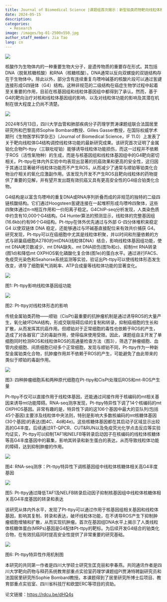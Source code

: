 ```yaml
---
title: Journal of Biomedical Science |课题组首次揭示：新型铂类药物靶向线粒体和细胞核G4结构诱导不依赖ROS的线粒体毒性机制
date: 2024-05-15
description: 
categories:
  - Research
image: /images/bg-01-2500x550.jpg
author_staff_member: Jia Tao
lang: cn
---
```

![](/images/240515-7.png)

核酸作为生物体内的一种重要生物大分子，是遗传物质的重要存在形式。其包括DNA（脱氧核糖核酸）和RNA（核糖核酸）。DNA通常以反向双螺旋的双链结构存在于生物体中。除此以外，部分含有连续重复鸟嘌呤碱基的核酸片段可以通过氢键连接形成G四链体（G4）结构。这种非规范的二级结构在癌症生物学过程中起着至关重要的作用，目前在核基因组和线粒体基因组中都得到了承认。然而，基于G4的靶向治疗对核和线粒体基因组的影响、以及对线粒体功能的影响及其潜在机制在很大程度上仍尚不清楚。

![](/images/240515-1.png)

2024年5月13日，四川大学血管和肺部疾病分子药理学贾涛课题组联合法国居里研究所和巴黎高师Sophie Bombard教授、Gilles Gasser教授，在国际权威学术期刊《生物医学科学杂志》（Journal of Biomedical Science，IF 11.0）上发表了关于靶向线粒体G4结构调控线粒体功能的最新研究成果。该研究首次证明了金属铂化合物Pt-ttpy（三联吡啶铂）能够诱导线粒体功能损伤，而这一过程并不依赖于ROS（活性氧物种）的生成，而是与核基因组和线粒体基因组中的G4靶向密切相关。Pt-ttpy在体内外实验中均表现出显著的抗癌效果和更高的安全性，这归因于其通过显著破坏线粒体功能而不产生ROS，从而减少了通常与顺铂等铂类化合物治疗相关的氧化应激副作用。该发现为开发不产生ROS且靶向线粒体的药物提供了重要的见解，并有望开发出既有效抗癌又具有更高安全性的G4结合铂类化合物。

G4结构是以富含鸟嘌呤的重复DNA或RNA序列折叠而成的非规范的独特的二级四链核酸结构。它们通过Hoogsteen氢键连接在一起堆积形成鸟嘌呤四聚体，这些四聚体通过π-π相互作用和一价阳离子稳定。G4ChIP-seq分析发现，人类染色质中约含有10,000个G4结构。G4 Hunter算法的预测显示，线粒体的完整基因组(16.6kb)约有96个G4结构。Pt-ttpy在体外优先通过与外部 G-四分体堆积来稳定 G4 以使双链体 DNA 稳定，还能够通过与环碱基直接配位来有效共价捕获 G4。研究发现，Pt-ttpy可以在癌细胞中尤其是线粒体积聚，并以时间和剂量依赖的方式与卵巢癌细胞A2780的mtDNA(线粒体DNA）结合，影响线粒体基因组功能，使mt DNA拷贝数减少、mt DNA缺失、mt DNA损伤(图1b和c)、抑制mt RNA转录(图1d)和降低mt OXPHOS氧化磷酸化复合体(图1e)的蛋白水平。通过进行FACS、免疫荧光染色和Seahorse系统监测等实验，验证出Pt-ttpy可以使线粒体形态发生改变，诱导了细胞氧气消耗率、ATP合成量等线粒体功能的显著变化。

![](/images/240515-2.png)

图1: Pt-ttpy影响线粒体基因组功能

![](/images/240515-3.jpg)

图2: Pt-ttpy对线粒体形态的影响

传统金属铂类药物——顺铂（CisPt)最重要的抗肿瘤机制是通过诱导ROS的大量产生，氧化破坏DNA结构，形成交联阻碍后续的复制和转录，抑制癌细胞的生长和扩散，从而发挥其抗癌作用。但顺铂对于正常细胞的毒性也依赖于ROS的产生，造成了对各器官广泛的毒副作用，使得临床使用受限。因此，课题组自主开发了单细胞同时检测ROS和线粒体ROS的高通量检查方法（图3），筛选了肿瘤细胞、血管内皮细胞、间质细胞已经多个正常细胞，发现与顺铂不同，Pt-ttpy作为一种新型金属铂类化合物，抗肿瘤作用并不依赖于ROS的产生，可能避免了由此带来的类似于顺铂的毒副作用。

![](/images/240515-4.png)

图3: 四种肿瘤细胞系和两种原代细胞在Pt-ttpy和CisPt处理后ROS和mt-ROS产生量

Pt-ttpy不仅可以直接作用于线粒体基因，还能通过间接作用于核编码的mt相关基因来诱导mt功能障碍。RNA-seq测序发现，Pt-ttpy特异性下调了14个核编码的mt OXPHOS基因。非常有趣的是，特异性下调的这106个基因中最大的亚队列(包括45个基因)主要涉及线粒体中央法则，特别是影响大多数核编码的mt核糖体基因(30个基因)的表达(图4C、4d和4e)。这些核糖体基因都在其启动子区域显示出较高的G4丰度。后续通过RT-QPCR、CUT&RUN以及免疫荧光化学点击反应等实验均证实，Pt-ttpy可以抑制TAF1和NELFB等转录启动因子在核编码的线粒体核糖体等高G4丰度基因中的募集，影响其转录和新生蛋白的表达，从而导致线粒体功能的障碍，达到抑制肿瘤的作用。

![](/images/240515-5.jpg)

图4: RNA-seq测序：Pt-ttpy特异性下调核基因组中线粒体核糖体相关高G4丰度基因

![](/images/240515-6.jpg)

图5: Pt-ttpy通过降低TAF1及NELFB转录启动因子抑制核基因组中线粒体核糖体相关高G4丰度基因的转录和表达

该研究从体内外水平，发现了Pt-ttpy可以通过作用于核基因组相关基因和线粒体基因，影响其复制、转录和表达，破坏线粒体功能，在不诱导ROS产生下抑制肿瘤细胞增殖和扩散，从而实现抗肿瘤。首次在基因组DNA水平上揭示了人类线粒体核糖体蛋白(MRPs)基因是G4配体Pt-ttpy的靶标。为后续开发G4结合的铂类化合物，在有效抗癌同时提高安全性提供了非常重要的研究基础。

![](/images/240515-7.png)

图6: Pt-ttpy特异性作用机制图

本研究的共同第一作者是四川大学硕士研究生匡克丽和李春燕。共同通讯作者是四川大学靶向药物与释药系统教育部重点实验室药理学课题组PI贾涛特聘副研究员和法国居里研究所Sophie Bombard教授。本课题得到了居里研究所博士后项目、教育部重点实验室、四川省科技厅和欧盟ERC等项目的资助。

论文链接：https://rdcu.be/dHQ4s




